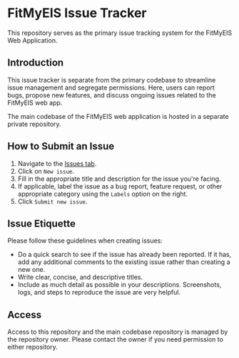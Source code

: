 # FitMyEIS Issue Tracker

This repository serves as the primary issue tracking system for the FitMyEIS Web Application.

## Introduction

This issue tracker is separate from the primary codebase to streamline issue management and segregate permissions. Here, users can report bugs, propose new features, and discuss ongoing issues related to the FitMyEIS web app.

The main codebase of the FitMyEIS web application is hosted in a separate private repository.

## How to Submit an Issue

1. Navigate to the [Issues tab](https://github.com/richinex/fitmyeis-issue-tracker/issues).
2. Click on `New issue`.
3. Fill in the appropriate title and description for the issue you're facing.
4. If applicable, label the issue as a bug report, feature request, or other appropriate category using the `Labels` option on the right.
5. Click `Submit new issue`.

## Issue Etiquette

Please follow these guidelines when creating issues:

- Do a quick search to see if the issue has already been reported. If it has, add any additional comments to the existing issue rather than creating a new one.
- Write clear, concise, and descriptive titles.
- Include as much detail as possible in your descriptions. Screenshots, logs, and steps to reproduce the issue are very helpful.

## Access

Access to this repository and the main codebase repository is managed by the repository owner. Please contact the owner if you need permission to either repository.
